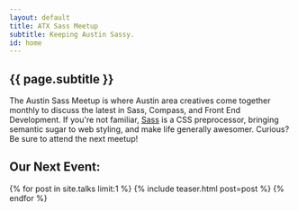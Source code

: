 ```yaml
---
layout: default
title: ATX Sass Meetup
subtitle: Keeping Austin Sassy.
id: home
---
```

<section class="intro--home">
	<article>
		<h2>{{ page.subtitle }}</h2>
		<p class="intro--description">
			The Austin Sass Meetup is where Austin area creatives come together monthly to discuss the latest in Sass, Compass, and Front End Development. If you're not familiar, <a href="http://sass-lang.com">Sass</a> is a CSS preprocessor, bringing semantic sugar to web styling, and make life generally awesomer. Curious? Be sure to attend the next meetup!
		</p>
	</article>
</section>

<h2> Our Next Event: </h2>
{% for post in site.talks limit:1 %}
  {% include teaser.html post=post %}
{% endfor %}


